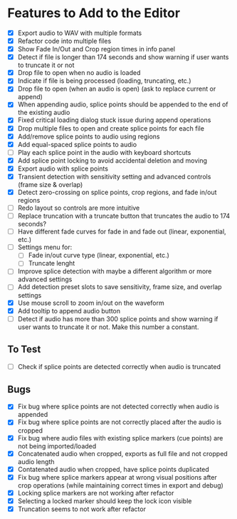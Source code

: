 # Features to Add to the Editor

- [x] Export audio to WAV with multiple formats
- [x] Refactor code into multiple files
- [x] Show Fade In/Out and Crop region times in info panel
- [x] Detect if file is longer than 174 seconds and show warning if user wants to truncate it or not
- [x] Drop file to open when no audio is loaded
- [x] Indicate if file is being processed (loading, truncating, etc.)
- [x] Drop file to open (when an audio is open) (ask to replace current or append)
- [x] When appending audio, splice points should be appended to the end of the existing audio
- [x] Fixed critical loading dialog stuck issue during append operations
- [x] Drop multiple files to open and create splice points for each file
- [x] Add/remove splice points to audio using regions
- [x] Add equal-spaced splice points to audio
- [ ] Play each splice point in the audio with keyboard shortcuts
- [x] Add splice point locking to avoid accidental deletion and moving
- [x] Export audio with splice points
- [x] Transient detection with sensitivity setting and advanced controls (frame size & overlap)
- [x] Detect zero-crossing on splice points, crop regions, and fade in/out regions
- [ ] Redo layout so controls are more intuitive
- [ ] Replace truncation with a truncate button that truncates the audio to 174 seconds?
- [ ] Have different fade curves for fade in and fade out (linear, exponential, etc.)
- [ ] Settings menu for:
  - [ ]  Fade in/out curve type (linear, exponential, etc.)
  - [ ]  Truncate lenght
- [ ] Improve splice detection with maybe a different algorithm or more advanced settings
- [ ] Add detection preset slots to save sensitivity, frame size, and overlap settings
- [x] Use mouse scroll to zoom in/out on the waveform
- [x] Add tooltip to append audio button
- [ ] Detect if audio has more than 300 splice points and show warning if user wants to truncate it or not. Make this number a constant.

## To Test

- [ ] Check if splice points are detected correctly when audio is truncated

## Bugs

- [x] Fix bug where splice points are not detected correctly when audio is appended
- [x] Fix bug where splice points are not correctly placed after the audio is cropped
- [x] Fix bug where audio files with existing splice markers (cue points) are not being imported/loaded
- [x] Concatenated audio when cropped, exports as full file and not cropped audio length
- [x] Contatenated audio when cropped, have splice points duplicated
- [x] Fix bug where splice markers appear at wrong visual positions after crop operations (while maintaining correct times in export and debug)
- [x] Locking splice markers are not working after refactor
- [x] Selecting a locked marker should keep the lock icon visible
- [x] Truncation seems to not work after refactor

